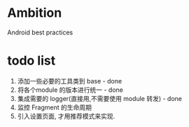 # Ambition

Android best practices

# todo list

1. 添加一些必要的工具类到 base  - done
2. 将各个module 的版本进行统一 - done
3. 集成需要的 logger(直接用,不需要使用 module 转发) - done
4. 监控 Fragment 的生命周期
5. 引入设置页面, 才用推荐模式来实现.